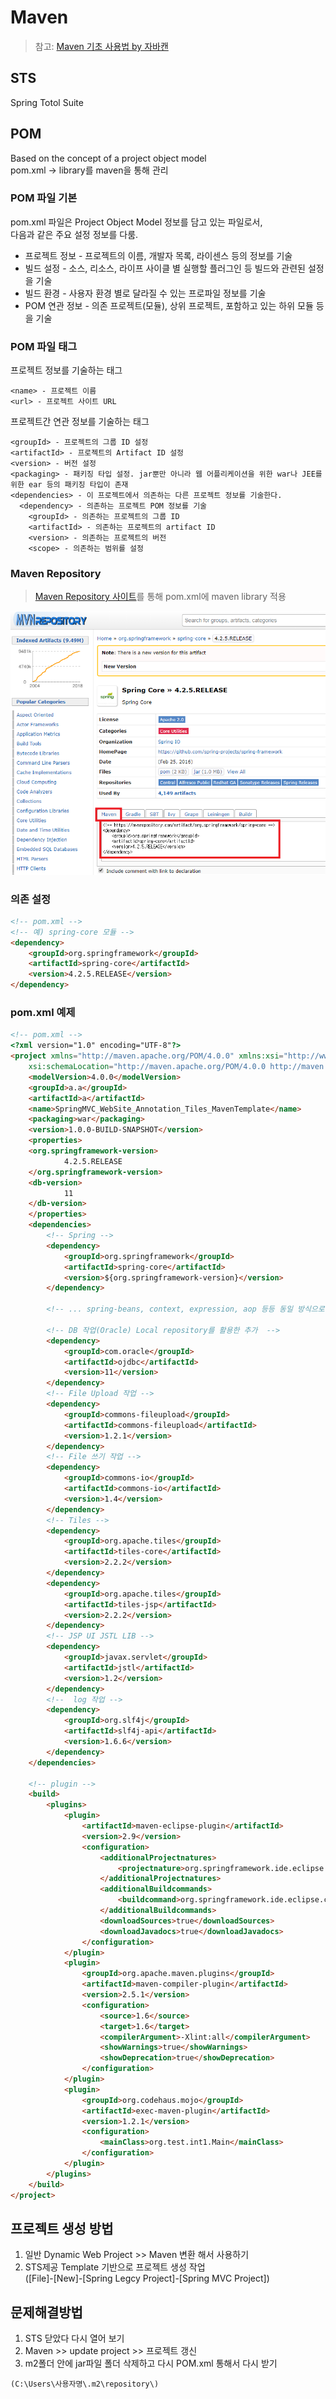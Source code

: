 # Maven
> 참고: [Maven 기초 사용법 by 자바캔](http://javacan.tistory.com/entry/MavenBasic)

## STS
Spring Totol Suite

## POM
Based on the concept of a project object model <br>
pom.xml -> library를 maven을 통해 관리

### POM 파일 기본
pom.xml 파일은 Project Object Model 정보를 담고 있는 파일로서, <br>
다음과 같은 주요 설정 정보를 다룸.
* 프로젝트 정보 - 프로젝트의 이름, 개발자 목록, 라이센스 등의 정보를 기술
* 빌드 설정 - 소스, 리소스, 라이프 사이클 별 실행할 플러그인 등 빌드와 관련된 설정을 기술
* 빌드 환경 - 사용자 환경 별로 달라질 수 있는 프로파일 정보를 기술
* POM 연관 정보 - 의존 프로젝트(모듈), 상위 프로젝트, 포함하고 있는 하위 모듈 등을 기술

### POM 파일 태그
프로젝트 정보를 기술하는 태그
```
<name> - 프로젝트 이름
<url> - 프로젝트 사이트 URL
```
프로젝트간 연관 정보를 기술하는 태그
```
<groupId> - 프로젝트의 그룹 ID 설정
<artifactId> - 프로젝트의 Artifact ID 설정
<version> - 버전 설정
<packaging> - 패키징 타입 설정. jar뿐만 아니라 웹 어플리케이션을 위한 war나 JEE를 위한 ear 등의 패키징 타입이 존재
<dependencies> - 이 프로젝트에서 의존하는 다른 프로젝트 정보를 기술한다.
  <dependency> - 의존하는 프로젝트 POM 정보를 기술
    <groupId> - 의존하는 프로젝트의 그룹 ID
    <artifactId> - 의존하는 프로젝트의 artifact ID
    <version> - 의존하는 프로젝트의 버전
    <scope> - 의존하는 범위를 설정
```

### Maven Repository
> [Maven Repository 사이트](https://mvnrepository.com)를 통해 pom.xml에 maven library 적용

![mvnrepository](images/mvnrepository.png)

### 의존 설정
```html
<!-- pom.xml -->
<!-- 예) spring-core 모듈 -->
<dependency>
    <groupId>org.springframework</groupId>
    <artifactId>spring-core</artifactId>
    <version>4.2.5.RELEASE</version>
</dependency>
```

### pom.xml 예제
```html
<!-- pom.xml -->
<?xml version="1.0" encoding="UTF-8"?>
<project xmlns="http://maven.apache.org/POM/4.0.0" xmlns:xsi="http://www.w3.org/2001/XMLSchema-instance"
	xsi:schemaLocation="http://maven.apache.org/POM/4.0.0 http://maven.apache.org/maven-v4_0_0.xsd">
	<modelVersion>4.0.0</modelVersion>
	<groupId>a.a</groupId>
	<artifactId>a</artifactId>
	<name>SpringMVC_WebSite_Annotation_Tiles_MavenTemplate</name>
	<packaging>war</packaging>
	<version>1.0.0-BUILD-SNAPSHOT</version>
	<properties>
  	<org.springframework-version>
  			4.2.5.RELEASE
  	</org.springframework-version>
  	<db-version>
  			11
  	</db-version>
  	</properties>
  	<dependencies>
        <!-- Spring -->
  		<dependency>
    		<groupId>org.springframework</groupId>
    		<artifactId>spring-core</artifactId>
    		<version>${org.springframework-version}</version>
		</dependency>

        <!-- ... spring-beans, context, expression, aop 등등 동일 방식으로 추가 ...-->

		<!-- DB 작업(Oracle) Local repository를 활용한 추가  -->
		<dependency>
			<groupId>com.oracle</groupId>
			<artifactId>ojdbc</artifactId>
			<version>11</version>
		</dependency>
		<!-- File Upload 작업 -->
		<dependency>
    		<groupId>commons-fileupload</groupId>
    		<artifactId>commons-fileupload</artifactId>
    		<version>1.2.1</version>
		</dependency>
		<!-- File 쓰기 작업 -->
		<dependency>
    		<groupId>commons-io</groupId>
    		<artifactId>commons-io</artifactId>
    		<version>1.4</version>
		</dependency>
		<!-- Tiles -->
		<dependency>
    		<groupId>org.apache.tiles</groupId>
    		<artifactId>tiles-core</artifactId>
    		<version>2.2.2</version>
		</dependency>
		<dependency>
    		<groupId>org.apache.tiles</groupId>
    		<artifactId>tiles-jsp</artifactId>
    		<version>2.2.2</version>
		</dependency>
		<!-- JSP UI JSTL LIB -->
		<dependency>
    		<groupId>javax.servlet</groupId>
    		<artifactId>jstl</artifactId>
    		<version>1.2</version>
		</dependency>
		<!--  log 작업 -->
		<dependency>
    		<groupId>org.slf4j</groupId>
    		<artifactId>slf4j-api</artifactId>
    		<version>1.6.6</version>
		</dependency>
  	</dependencies>

    <!-- plugin -->
    <build>
        <plugins>
            <plugin>
                <artifactId>maven-eclipse-plugin</artifactId>
                <version>2.9</version>
                <configuration>
                    <additionalProjectnatures>
                        <projectnature>org.springframework.ide.eclipse.core.springnature</projectnature>
                    </additionalProjectnatures>
                    <additionalBuildcommands>
                        <buildcommand>org.springframework.ide.eclipse.core.springbuilder</buildcommand>
                    </additionalBuildcommands>
                    <downloadSources>true</downloadSources>
                    <downloadJavadocs>true</downloadJavadocs>
                </configuration>
            </plugin>
            <plugin>
                <groupId>org.apache.maven.plugins</groupId>
                <artifactId>maven-compiler-plugin</artifactId>
                <version>2.5.1</version>
                <configuration>
                    <source>1.6</source>
                    <target>1.6</target>
                    <compilerArgument>-Xlint:all</compilerArgument>
                    <showWarnings>true</showWarnings>
                    <showDeprecation>true</showDeprecation>
                </configuration>
            </plugin>
            <plugin>
                <groupId>org.codehaus.mojo</groupId>
                <artifactId>exec-maven-plugin</artifactId>
                <version>1.2.1</version>
                <configuration>
                    <mainClass>org.test.int1.Main</mainClass>
                </configuration>
            </plugin>
        </plugins>
    </build>
</project>

```

## 프로젝트 생성 방법
1. 일반 Dynamic Web Project >> Maven 변환 해서 사용하기
2. STS제공 Template 기반으로 프로젝트 생성 작업 <br>
([File]-[New]-[Spring Legcy Project]-[Spring MVC Project])

## 문제해결방법
1. STS 닫았다 다시 열어 보기
2. Maven >> update project >> 프로젝트 갱신
3. m2폴더 안에 jar파일 폴더 삭제하고 다시 POM.xml 통해서 다시 받기
```
(C:\Users\사용자명\.m2\repository\)
```
